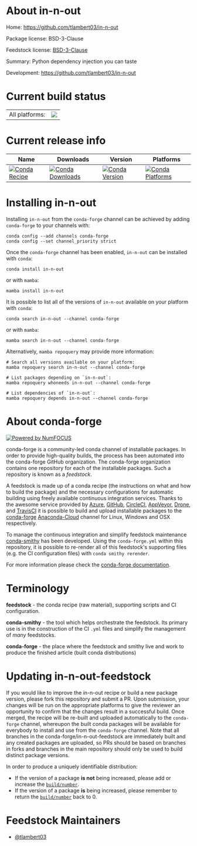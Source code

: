 About in-n-out
==============

Home: https://github.com/tlambert03/in-n-out

Package license: BSD-3-Clause

Feedstock license: [BSD-3-Clause](https://github.com/conda-forge/in-n-out-feedstock/blob/main/LICENSE.txt)

Summary: Python dependency injection you can taste

Development: https://github.com/tlambert03/in-n-out

Current build status
====================


<table><tr><td>All platforms:</td>
    <td>
      <a href="https://dev.azure.com/conda-forge/feedstock-builds/_build/latest?definitionId=16805&branchName=main">
        <img src="https://dev.azure.com/conda-forge/feedstock-builds/_apis/build/status/in-n-out-feedstock?branchName=main">
      </a>
    </td>
  </tr>
</table>

Current release info
====================

| Name | Downloads | Version | Platforms |
| --- | --- | --- | --- |
| [![Conda Recipe](https://img.shields.io/badge/recipe-in--n--out-green.svg)](https://anaconda.org/conda-forge/in-n-out) | [![Conda Downloads](https://img.shields.io/conda/dn/conda-forge/in-n-out.svg)](https://anaconda.org/conda-forge/in-n-out) | [![Conda Version](https://img.shields.io/conda/vn/conda-forge/in-n-out.svg)](https://anaconda.org/conda-forge/in-n-out) | [![Conda Platforms](https://img.shields.io/conda/pn/conda-forge/in-n-out.svg)](https://anaconda.org/conda-forge/in-n-out) |

Installing in-n-out
===================

Installing `in-n-out` from the `conda-forge` channel can be achieved by adding `conda-forge` to your channels with:

```
conda config --add channels conda-forge
conda config --set channel_priority strict
```

Once the `conda-forge` channel has been enabled, `in-n-out` can be installed with `conda`:

```
conda install in-n-out
```

or with `mamba`:

```
mamba install in-n-out
```

It is possible to list all of the versions of `in-n-out` available on your platform with `conda`:

```
conda search in-n-out --channel conda-forge
```

or with `mamba`:

```
mamba search in-n-out --channel conda-forge
```

Alternatively, `mamba repoquery` may provide more information:

```
# Search all versions available on your platform:
mamba repoquery search in-n-out --channel conda-forge

# List packages depending on `in-n-out`:
mamba repoquery whoneeds in-n-out --channel conda-forge

# List dependencies of `in-n-out`:
mamba repoquery depends in-n-out --channel conda-forge
```


About conda-forge
=================

[![Powered by
NumFOCUS](https://img.shields.io/badge/powered%20by-NumFOCUS-orange.svg?style=flat&colorA=E1523D&colorB=007D8A)](https://numfocus.org)

conda-forge is a community-led conda channel of installable packages.
In order to provide high-quality builds, the process has been automated into the
conda-forge GitHub organization. The conda-forge organization contains one repository
for each of the installable packages. Such a repository is known as a *feedstock*.

A feedstock is made up of a conda recipe (the instructions on what and how to build
the package) and the necessary configurations for automatic building using freely
available continuous integration services. Thanks to the awesome service provided by
[Azure](https://azure.microsoft.com/en-us/services/devops/), [GitHub](https://github.com/),
[CircleCI](https://circleci.com/), [AppVeyor](https://www.appveyor.com/),
[Drone](https://cloud.drone.io/welcome), and [TravisCI](https://travis-ci.com/)
it is possible to build and upload installable packages to the
[conda-forge](https://anaconda.org/conda-forge) [Anaconda-Cloud](https://anaconda.org/)
channel for Linux, Windows and OSX respectively.

To manage the continuous integration and simplify feedstock maintenance
[conda-smithy](https://github.com/conda-forge/conda-smithy) has been developed.
Using the ``conda-forge.yml`` within this repository, it is possible to re-render all of
this feedstock's supporting files (e.g. the CI configuration files) with ``conda smithy rerender``.

For more information please check the [conda-forge documentation](https://conda-forge.org/docs/).

Terminology
===========

**feedstock** - the conda recipe (raw material), supporting scripts and CI configuration.

**conda-smithy** - the tool which helps orchestrate the feedstock.
                   Its primary use is in the construction of the CI ``.yml`` files
                   and simplify the management of *many* feedstocks.

**conda-forge** - the place where the feedstock and smithy live and work to
                  produce the finished article (built conda distributions)


Updating in-n-out-feedstock
===========================

If you would like to improve the in-n-out recipe or build a new
package version, please fork this repository and submit a PR. Upon submission,
your changes will be run on the appropriate platforms to give the reviewer an
opportunity to confirm that the changes result in a successful build. Once
merged, the recipe will be re-built and uploaded automatically to the
`conda-forge` channel, whereupon the built conda packages will be available for
everybody to install and use from the `conda-forge` channel.
Note that all branches in the conda-forge/in-n-out-feedstock are
immediately built and any created packages are uploaded, so PRs should be based
on branches in forks and branches in the main repository should only be used to
build distinct package versions.

In order to produce a uniquely identifiable distribution:
 * If the version of a package **is not** being increased, please add or increase
   the [``build/number``](https://docs.conda.io/projects/conda-build/en/latest/resources/define-metadata.html#build-number-and-string).
 * If the version of a package **is** being increased, please remember to return
   the [``build/number``](https://docs.conda.io/projects/conda-build/en/latest/resources/define-metadata.html#build-number-and-string)
   back to 0.

Feedstock Maintainers
=====================

* [@tlambert03](https://github.com/tlambert03/)

